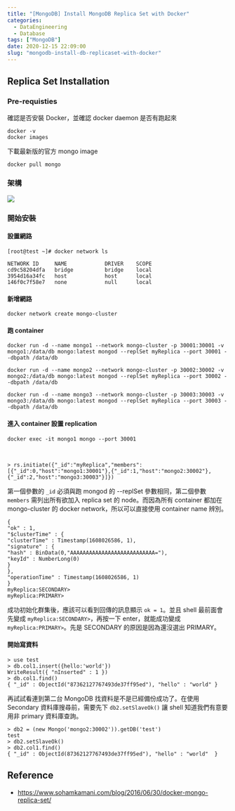 ```yaml
---
title: "[MongoDB] Install MongoDB Replica Set with Docker"
categories:
  - DataEngineering
  - Database
tags: ["MongoDB"]
date: 2020-12-15 22:09:00
slug: "mongodb-install-db-replicaset-with-docker"
---
```


## Replica Set Installation

### Pre-requisties

確認是否安裝 Docker，並確認 docker daemon 是否有跑起來

<!--more-->

```
docker -v
docker images
```

下載最新版的官方 mongo image

```
docker pull mongo
```

### 架構

![](https://imgur.com/Q9CMsDT.png)

### 開始安裝

#### 設置網路

```
[root@test ~]# docker network ls

NETWORK ID     NAME            DRIVER    SCOPE
cd9c58204dfa   bridge          bridge    local
3954d16a34fc   host            host      local
146f0c7f58e7   none            null      local
```

#### 新增網路

```
docker network create mongo-cluster
```

#### 跑 container

```
docker run -d --name mongo1 --network mongo-cluster -p 30001:30001 -v mongo1:/data/db mongo:latest mongod --replSet myReplica --port 30001 --dbpath /data/db

docker run -d --name mongo2 --network mongo-cluster -p 30002:30002 -v mongo2:/data/db mongo:latest mongod --replSet myReplica --port 30002 --dbpath /data/db

docker run -d --name mongo3 --network mongo-cluster -p 30003:30003 -v mongo3:/data/db mongo:latest mongod --replSet myReplica --port 30003 --dbpath /data/db
```

#### 進入 container 設置 replication

```
docker exec -it mongo1 mongo --port 30001
```

<br>

```
> rs.initiate({"_id":"myReplica","members":[{"_id":0,"host":"mongo1:30001"},{"_id":1,"host":"mongo2:30002"},{"_id":2,"host":"mongo3:30003"}]})
```

第一個參數的 `_id` 必須與跑 mongod 的 --replSet 參數相同，第二個參數 `members` 需列出所有欲加入 replica set 的 node。而因為所有 container 都加在 mongo-cluster 的 docker network，所以可以直接使用 container name 辨別。

```
{
"ok" : 1,
"$clusterTime" : {
"clusterTime" : Timestamp(1608026586, 1),
"signature" : {
"hash" : BinData(0,"AAAAAAAAAAAAAAAAAAAAAAAAAAA="),
"keyId" : NumberLong(0)
}
},
"operationTime" : Timestamp(1608026586, 1)
}
myReplica:SECONDARY>
myReplica:PRIMARY>
```

成功初始化群集後，應該可以看到回傳的訊息顯示 `ok = 1`。並且 shell 最前面會先變成 `myReplica:SECONDARY>`，再按一下 enter，就能成功變成 `myReplica:PRIMARY>`。先是 SECONDARY 的原因是因為還沒選出 PRIMARY。

#### 開始寫資料

```
> use test
> db.col1.insert({hello:'world'})
WriteResult({ "nInserted" : 1 })
> db.col1.find()
{ "_id" : ObjectId("87362127767493de37ff95ed"), "hello" : "world" }
```

再試試看連到第二台 MongoDB 找資料是不是已經備份成功了。在使用 Secondary 資料庫搜尋前，需要先下 `db2.setSlaveOk()` 讓 shell 知道我們有意要用非 primary 資料庫查詢。

```
> db2 = (new Mongo('mongo2:30002')).getDB('test')
test
> db2.setSlaveOk()
> db2.col1.find()
{ "_id" : ObjectId(87362127767493de37ff95ed"), "hello" : "world"  }
```

## Reference

- https://www.sohamkamani.com/blog/2016/06/30/docker-mongo-replica-set/
